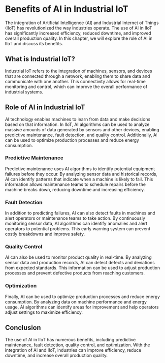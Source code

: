 Benefits of AI in Industrial IoT
=========================================================================

The integration of Artificial Intelligence (AI) and Industrial Internet of Things (IIoT) has revolutionized the way industries operate. The use of AI in IIoT has significantly increased efficiency, reduced downtime, and improved overall production quality. In this chapter, we will explore the role of AI in IIoT and discuss its benefits.

What is Industrial IoT?
-----------------------

Industrial IoT refers to the integration of machines, sensors, and devices that are connected through a network, enabling them to share data and communicate with one another. This connectivity allows for real-time monitoring and control, which can improve the overall performance of industrial systems.

Role of AI in Industrial IoT
----------------------------

AI technology enables machines to learn from data and make decisions based on that information. In IIoT, AI algorithms can be used to analyze massive amounts of data generated by sensors and other devices, enabling predictive maintenance, fault detection, and quality control. Additionally, AI can be used to optimize production processes and reduce energy consumption.

### Predictive Maintenance

Predictive maintenance uses AI algorithms to identify potential equipment failures before they occur. By analyzing sensor data and historical records, AI can identify patterns that indicate when a machine is likely to fail. This information allows maintenance teams to schedule repairs before the machine breaks down, reducing downtime and increasing efficiency.

### Fault Detection

In addition to predicting failures, AI can also detect faults in machines and alert operators or maintenance teams to take action. By continuously monitoring sensor data, AI algorithms can identify anomalies and alert operators to potential problems. This early warning system can prevent costly breakdowns and improve safety.

### Quality Control

AI can also be used to monitor product quality in real-time. By analyzing sensor data and production records, AI can detect defects and deviations from expected standards. This information can be used to adjust production processes and prevent defective products from reaching customers.

### Optimization

Finally, AI can be used to optimize production processes and reduce energy consumption. By analyzing data on machine performance and energy usage, AI algorithms can identify areas for improvement and help operators adjust settings to maximize efficiency.

Conclusion
----------

The use of AI in IIoT has numerous benefits, including predictive maintenance, fault detection, quality control, and optimization. With the integration of AI and IIoT, industries can improve efficiency, reduce downtime, and increase overall production quality.
